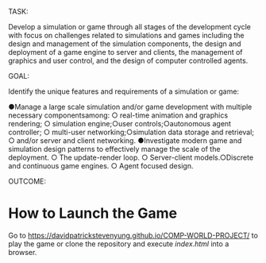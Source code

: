 TASK: 

Develop a simulation or game through all stages of the development cycle with focus on challenges related to simulations and games including the design and management of the simulation components, the design and deployment of a game engine to server and clients, the management of graphics and user control, and the design of computer controlled agents.

GOAL:

Identify the unique features and requirements of a simulation or game:

●Manage a large scale simulation and/or game development with multiple necessary componentsamong:
  ○ real-time animation and graphics rendering;
  ○ simulation engine;○user controls;○autonomous agent controller;
  ○ multi-user networking;○simulation data storage and retrieval;
  ○ and/or server and client networking.
●Investigate modern game and simulation design patterns to effectively manage the scale of the deployment.
  ○ The update-render loop.
  ○ Server-client models.○Discrete and continuous game engines.
  ○ Agent focused design.
  
OUTCOME: 

# How to Launch the Game
Go to https://davidpatrickstevenyung.github.io/COMP-WORLD-PROJECT/ to play the game or clone the repository and execute *index.html* into a browser.
